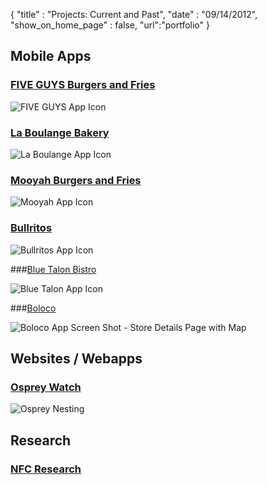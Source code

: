 {
	"title" : "Projects: Current and Past",
	"date" : "09/14/2012",
  "show_on_home_page" : false,
  "url":"portfolio"
}


## Mobile Apps 

### [FIVE GUYS Burgers and Fries](http://www.fiveguys.com/)

   ![FIVE GUYS App Icon](https://lh4.ggpht.com/Z3ER1ciurb8t0KIvUYHPhnZh8EjuZxlLqmrHXur1UzNhuOY_Q45mxfXU71S4P1hIK1Y=w124)

### [La Boulange Bakery](http://laboulangebakery.com/)

  ![La Boulange App
Icon](https://lh4.ggpht.com/fqIykTtIAYlu4e7VTGYZQ600RAaROk2rmznD67AlMp7tGdBXiZ76c71_S1cwG3MfFcY=w124)

### [Mooyah Burgers and Fries](http://www.mooyah.com/)

  ![Mooyah App
Icon](https://lh3.ggpht.com/I1Og5PcATLlwR2ewH_39DOCi-d9xZY37ejPVpgi534qcxpkhlvXjwO66JvS7-rxa7AU=w124)

### [Bullritos](http://www.bullritos.com/)

  ![Bullritos App
Icon](https://lh6.ggpht.com/irCTDd0QE0N3anlJ8ssK7ykmo5eNZ6n0v9dgl1Rc16Msb1vLHDx3qt2f_wPs9zLHFD0=w124)
   
###[Blue Talon Bistro](http://bluetalonbistro.com/)

   ![Blue Talon App Icon](https://lh6.ggpht.com/ZkXRtDcsoD06cD0xB_q3kokOSrEPfbbiOcHkMQKBG6sUCuElFENd0qA4edjBrbQ9hqI=w124)

###[Boloco](http://www.boloco.com/)

  ![Boloco App Screen Shot - Store Details Page with
Map](https://lh4.ggpht.com/5xsIoE2gOeEydt2wbqCdQ0IKkQU1rYT2VupvjfirajIN3kWGpCH_uedawTppWEt4U5rb=h230)

## Websites / Webapps

### [Osprey Watch](http://www.osprey-watch.org/)

  ![Osprey Nesting](http://c.osprey-watch.org/assets/slide-3.jpg)


## Research

### [NFC Research](https://github.com/wlaurance/NFC-Research)

